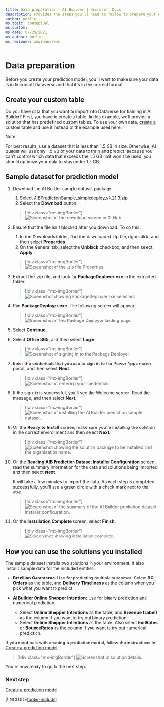 ```yaml
---
title: Data preparation - AI Builder | Microsoft Docs
description: Provides the steps you'll need to follow to prepare your data for AI Builder in Microsoft Dataverse. 
author: norliu
ms.topic: conceptual
ms.custom: 
ms.date: 07/29/2021
ms.author: norliu
ms.reviewer: angieandrews
---
```


# Data preparation

Before you create your prediction model, you'll want to make sure your data is in Microsoft Dataverse and that it's in the correct format.

## Create your custom table

Do you have data that you want to import into Dataverse for training in AI Builder? First, you have to create a table. In this example, we'll provide a solution that has predefined custom tables. To use your own data, [create a custom table](/powerapps/maker/data-platform/data-platform-create-entity) and use it instead of the example used here.

> [!NOTE]
> For best results, use a dataset that is less than 1.5 GB in size. Otherwise, AI Builder will use only 1.5 GB of your data to train and predict. Because you can’t control which data that exceeds the 1.5 GB limit won't be used, you should optimize your data to stay under 1.5 GB.

## Sample dataset for prediction model

1. Download the AI Builder sample dataset package:
   1. Select [AIBPredictionSample_simpledeploy_v4.21.3.zip](https://github.com/microsoft/PowerApps-Samples/blob/master/ai-builder/AIBPredictionSample_simpledeploy_v4.21.3.zip).
   1. Select the **Download** button.
   > [!div class="mx-imgBorder"]
   > ![Screenshot of the download screen in GitHub.](media/prep-download.png "Download screen in GitHub")

1. Ensure that the file isn't blocked after you download. To do this:
   1. In the Downloads folder, find the downloaded zip file, right-click, and then select **Properties**.
   1. On the General tab, select the **Unblock** checkbox, and then select **Apply**.

   > [!div class="mx-imgBorder"]
   > ![Screenshot of the .zip file Properties.](media/prep-block.png "Properties screen")

1. Extract the .zip file, and look for **PackageDeployer.exe** in the extracted folder.

   > [!div class="mx-imgBorder"]
   > ![Screenshot showing PackageDeployer.exe selected.](media/prep-exe.png "The extracted folder file names")

1. Run **PackageDeployer.exe**. The following screen will appear.

   > [!div class="mx-imgBorder"]
   > ![Screenshot of the Package Deployer landing page.](media/prep-run-dp.png "Package Deployer landing page")

1. Select **Continue**.

1. Select **Office 365**, and then select **Login**.

   > [!div class="mx-imgBorder"]
   > ![Screenshot of signing in to the Package Deployer.](media/prep-dp-login.png "Login to Package Deployer screen")

1. Enter the credentials that you use to sign in to the Power Apps maker portal, and then select **Next**.

   > [!div class="mx-imgBorder"]
   > ![Screenshot of entering your credentials.](media/prep-credentials.png "Enter your credentials screen")

1. If the sign-in is successful, you'll see the Welcome screen. Read the message, and then select **Next**.

   > [!div class="mx-imgBorder"]
   > ![Screenshot of installing the AI Builder prediction sample dataset.](media/prep-welcome.png "Install the AI Builder prediction sample dataset screen")

1. On the **Ready to Install** screen, make sure you're installing the solution in the correct environment and then select **Next**.

   > [!div class="mx-imgBorder"]
   > ![Screenshot showing the solution package to be installed and the organization name.](media/prep-install.png "Ssreen showing the solution package to be installed and organization name")

1. On the **Reading AIB Prediction Dataset Installer Configuration** screen, read the summary information for the data and solutions being imported and then select **Next**.

   It will take a few minutes to import the data. As each step is completed successfully, you'll see a green circle with a check mark next to the step.  

   > [!div class="mx-imgBorder"]
   > ![Screenshot of the summary of the AI Builder prediction dataset installer configuration.](media/prep-config.png "Summary of the AI Builder prediction dataset installer configuration")

1. On the **Installation Complete** screen, select **Finish**.

   > [!div class="mx-imgBorder"]
   > ![Screenshot showing installation complete.](media/prep-finish.png "Installation complete screen")

## How you can use the solutions you installed

The sample dataset installs two solutions in your environment. It also installs sample data for the included entities:

- **Brazilian Commerce:** Use for predicting multiple outcomes. Select **BC Orders** as the table, and **Delivery Timeliness** as the column when you pick what you want to predict.

- **AI Builder Online Shopper Intention:** Use for binary prediction and numerical prediction.
   - Select **Online Shopper Intentions** as the table, and **Revenue (Label)** as the column if you want to try out binary prediction.
   - Select **Online Shopper Intentions** as the table. Also select **ExitRates** or **BounceRates** as the column if you want to try out numerical prediction.

If you need help with creating a prediction model, follow the instructions in [Create a prediction model](prediction-create-model.md).

> [!div class="mx-imgBorder"]
> ![Screenshot of solution details.](media/prep-solutions.png "Solution details screen")

You're now ready to go to the next step.

### Next step

[Create a prediction model](prediction-create-model.md)

[!INCLUDE[footer-include](includes/footer-banner.md)]
